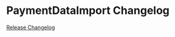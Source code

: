 # PaymentDataImport Changelog

[Release Changelog](https://github.com/spryker/payment-data-import/releases)
